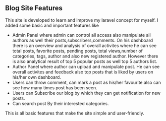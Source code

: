 

## Blog Site Features

This site is developed to learn and improve my laravel concept for myself. I added some basic and important features like

- Admin Panel where admin can control all access also manipulate all authors as well their posts,subscribers,comments.  On his dashboard there is an overview and analysis of overall activites where he can see total posts, favorite posts, pending posts, total views,number of categories, tags, author and also new registered author. However there is also  analytical result of top 5  popular posts as well top 5 authors list. 
- Author Panel where author can upload and manipulate post. He can see overall activites and feedback also top posts that is liked by users on his/her own dashboard. 
- Users can throw comment, can mark a post as his/her favourite also can see how many times post has been seen.
- Users can Subscribe our blog by which they can get notification for new posts.
- Can search post By their interested categories.

This is all basic features that make the site simple and user-friendly.
